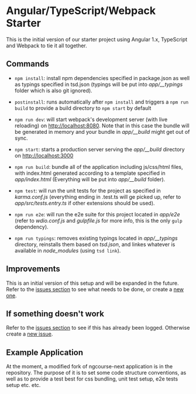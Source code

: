 # Angular/TypeScript/Webpack Starter

This is the initial version of our starter project using Angular 1.x, TypeScript and Webpack to tie it all together.

## Commands


* `npm install`: install npm dependencies specified in package.json as well as typings specified in tsd.json (typings will be put into *app/__typings* folder which is also git ignored).
* `postinstall`: runs automatically after `npm install` and triggers a `npm run build` to provide a build directory to `npm start` by default

* `npm run dev`: will start webpack's development server (with live reloading) on [http://localhost:8080](http://localhost:8080). Note that in this case the bundle will be generated in memory and your bundle in *app/__build* might get out of sync.
* `npm start`: starts a production server serving the *app/__build* directory on [http://localhost:3000](http://localhost:3000)

* `npm run build`: bundle all of the application including js/css/html files, with index.html generated according to a template specified in *app/index.html* (Everything will be put into *app/__build* folder).
* `npm test`: will run the unit tests for the project as specified in *karma.conf.js* (everything ending in .test.ts will ge picked up, refer to *app/src/tests.entry.ts* if other extensions should be used).
* `npm run e2e`: will run the e2e suite for this project located in *app/e2e* (refer to *wdio.conf.js* and *gulpfile.js* for more info, this is the only `gulp` dependency).
* `npm run typings`: removes existing typings located in *app/__typings* directory, reinstalls them based on *tsd.json*, and linkes whatever is available in *node_modules* (using `tsd link`).

## Improvements

This is an initial version of this setup and will be expanded in the future. Refer to the [issues section](https://github.com/rangle/ng-typescript-webpack-starter/issues) to see what needs to be done, or create a [new one](https://github.com/rangle/ng-typescript-webpack-starter/issues/new).

## If something doesn't work

Refer to the [issues section](https://github.com/rangle/ng-typescript-webpack-starter/issues) to see if this has already been logged. Otherwise create a [new issue](https://github.com/rangle/ng-typescript-webpack-starter/issues/new).

## Example Application

At the moment, a modified fork of ngcourse-next application is in the repository. The purpose of it is to set some code structure conventions, as well as to provide a test best for css bundling, unit test setup, e2e tests setup etc. etc.
